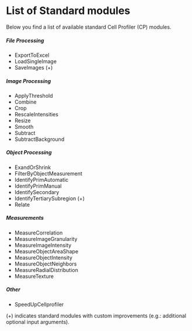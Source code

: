 # List of Standard modules #

Below you find a list of available standard Cell Profiler (CP) modules.

##### File Processing #####

* ExportToExcel
* LoadSingleImage
* SaveImages (+)

##### Image Processing #####

* ApplyThreshold
* Combine
* Crop
* RescaleIntensities
* Resize
* Smooth
* Subtract
* SubtractBackground

##### Object Processing #####

* ExandOrShrink
* FilterByObjectMeasurement
* IdentifyPrimAutomatic
* IdentifyPrimManual
* IdentifySecondary
* IdentifyTertiarySubregion (+)
* Relate

##### Measurements #####

* MeasureCorrelation
* MeasureImageGranularity
* MeasureImageIntensity
* MeasureObjectAreaShape
* MeasureObjectIntensity
* MeasureObjectNeighbors
* MeasureRadialDistribution
* MeasureTexture


##### Other #####

* SpeedUpCellprofiler


(+) indicates standard modules with custom improvements (e.g.: additional optional input arguments).
